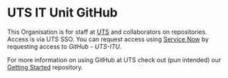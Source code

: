 # UTS IT Unit GitHub

This Organisation is for staff at [UTS](https://www.uts.edu.au) and collaborators on repositories. Access is via UTS SSO. You can request access using [Service Now](https://uts.service-now.com/serviceconnect?id=sc_cat_item&sys_id=86d148101b1ec1107a8e422ccc4bcbf2) by requesting access to *GitHub - UTS-ITU*.

For more information on using GitHub at UTS check out (pun intended) our [Getting Started](https://github.com/uts-itd/getting-started) repository. 
